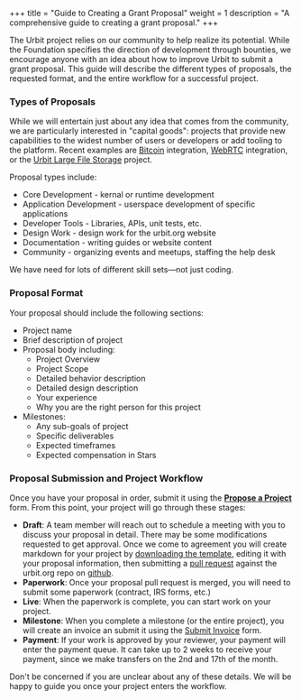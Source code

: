 +++
title = "Guide to Creating a Grant Proposal"
weight = 1
description = "A comprehensive guide to creating a grant proposal."
+++

The Urbit project relies on our community to help realize its potential. While the Foundation specifies the direction of 
development through bounties, we encourage anyone with an idea about how to improve Urbit to submit a grant proposal. This
guide will describe the different types of proposals, the requested format, and the entire workflow for a successful project.

### Types of Proposals

While we will entertain just about any idea that comes from the community, we are particularly interested in "capital goods":
projects that provide new capabilities to the widest number of users or developers or add tooling to the platform. Recent 
examples are [Bitcoin](../bitcoin-full-node-provider-and-wallet) integration, [WebRTC](../webrtc-gall-agent-and-external-app)
integration, or the [Urbit Large File Storage](../urbit-lfs-filehosting) project.   

Proposal types include:

 - Core Development - kernal or runtime development
 - Application Development - userspace development of specific applications
 - Developer Tools - Libraries, APIs, unit tests, etc.
 - Design Work - design work for the urbit.org website
 - Documentation - writing guides or website content
 - Community - organizing events and meetups, staffing the help desk

We have need for lots of different skill sets&mdash;not just coding.


### Proposal Format

Your proposal should include the following sections:

 - Project name 
 - Brief description of project
 - Proposal body including:
   - Project Overview
   - Project Scope
   - Detailed behavior description
   - Detailed design description
   - Your experience
   - Why you are the right person for this project
 - Milestones:
   - Any sub-goals of project
   - Specific deliverables
   - Expected timeframes
   - Expected compensation in Stars

### Proposal Submission and Project Workflow

Once you have your proposal in order, submit it using the **[Propose a Project](https://airtable.com/shrCi54rEDxgSZr3z)** form. 
From this point, your project will go through these stages:

 - **Draft**: A team member will reach out to schedule a meeting with you to discuss your proposal in detail. There may be
 some modifications requested to get approval. Once we come to agreement you will create markdown for your project by 
[downloading the template](https://drive.google.com/file/d/1a2zZXxmzcME5vJHDpLpKtExcqzg-V3rD/view?usp=sharing), editing it with 
your proposal information, then submitting a [pull request](https://github.com/urbit/urbit.org/compare) against the urbit.org repo
 on [github](https://github.com/urbit/urbit.org).
 - **Paperwork**: Once your proposal pull request is merged, you will need to submit some paperwork (contract, IRS forms, etc.)
 - **Live**: When the paperwork is complete, you can start work on your project.
 - **Milestone**: When you complete a milestone (or the entire project), you will create an invoice an submit it using the 
[Submit Invoice](https://airtable.com/shrXXCs1uaxtNSBcg) form.
 - **Payment**: If your work is approved by your reviewer, your payment will enter the payment queue. It can take up to 2 weeks to
 receive your payment, since we make transfers on the 2nd and 17th of the month.

Don't be concerned if you are unclear about any of these details. We will be happy to guide you once your project enters the 
workflow.
